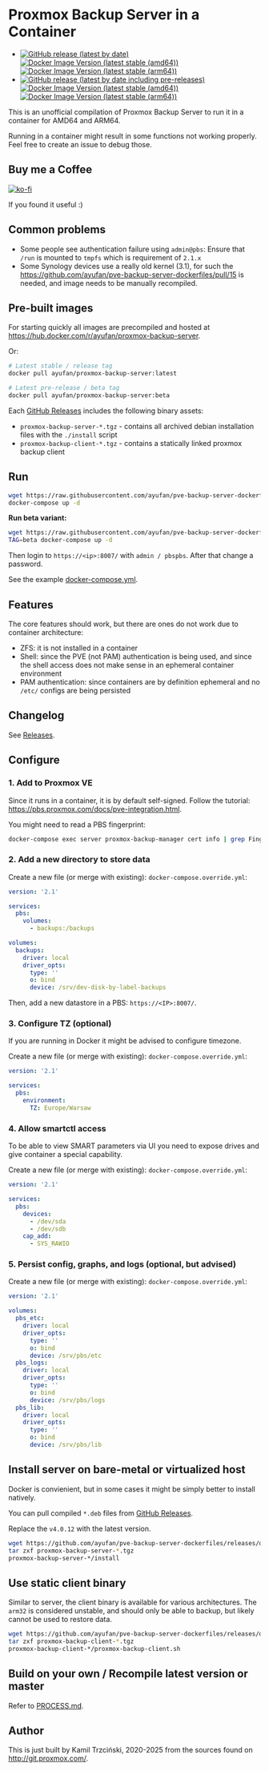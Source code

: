 # Proxmox Backup Server in a Container

- [![GitHub release (latest by date)](https://img.shields.io/github/v/release/ayufan/pve-backup-server-dockerfiles?label=GitHub%20Release)](https://github.com/ayufan/pve-backup-server-dockerfiles/releases) [![Docker Image Version (latest stable (amd64))](https://img.shields.io/docker/v/ayufan/proxmox-backup-server/latest?arch=amd64&label=Docker:%20latest)](https://hub.docker.com/r/ayufan/proxmox-backup-server/tags) [![Docker Image Version (latest stable (arm64))](https://img.shields.io/docker/v/ayufan/proxmox-backup-server/latest?arch=arm64&label=Docker:%20latest)](https://hub.docker.com/r/ayufan/proxmox-backup-server/tags)
- [![GitHub release (latest by date including pre-releases)](https://img.shields.io/github/v/release/ayufan/pve-backup-server-dockerfiles?include_prereleases&color=red&label=GitHub%20Pre-Release)](https://github.com/ayufan/pve-backup-server-dockerfiles/releases/latest) [![Docker Image Version (latest stable (amd64))](https://img.shields.io/docker/v/ayufan/proxmox-backup-server/beta?arch=amd64&color=red&label=Docker:%20beta)](https://hub.docker.com/r/ayufan/proxmox-backup-server/tags) [![Docker Image Version (latest stable (arm64))](https://img.shields.io/docker/v/ayufan/proxmox-backup-server/beta?arch=arm64&color=red&label=Docker:%20beta)](https://hub.docker.com/r/ayufan/proxmox-backup-server/tags)

This is an unofficial compilation of Proxmox Backup Server
to run it in a container for AMD64 and ARM64.

Running in a container might result in some functions not working
properly. Feel free to create an issue to debug those.

## Buy me a Coffee

[![ko-fi](https://ko-fi.com/img/githubbutton_sm.svg)](https://ko-fi.com/Y8Y8GCP24)

If you found it useful :)

## Common problems

- Some people see authentication failure using `admin@pbs`: Ensure that `/run` is mounted to `tmpfs` which is requirement of `2.1.x`
- Some Synology devices use a really old kernel (3.1), for such the https://github.com/ayufan/pve-backup-server-dockerfiles/pull/15
  is needed, and image needs to be manually recompiled.

## Pre-built images

For starting quickly all images are precompiled and hosted
at https://hub.docker.com/r/ayufan/proxmox-backup-server.

Or:

```bash
# Latest stable / release tag
docker pull ayufan/proxmox-backup-server:latest

# Latest pre-release / beta tag
docker pull ayufan/proxmox-backup-server:beta
```

Each [GitHub Releases](https://github.com/ayufan/pve-backup-server-dockerfiles/releases) includes the following binary assets:

- `proxmox-backup-server-*.tgz` - contains all archived debian installation files with the `./install` script
- `proxmox-backup-client-*.tgz` - contains a statically linked proxmox backup client

## Run

```bash
wget https://raw.githubusercontent.com/ayufan/pve-backup-server-dockerfiles/refs/heads/master/docker-compose.yml
docker-compose up -d
```

**Run beta variant:**

```bash
wget https://raw.githubusercontent.com/ayufan/pve-backup-server-dockerfiles/refs/heads/master/docker-compose.yml
TAG=beta docker-compose up -d
```

Then login to `https://<ip>:8007/` with `admin / pbspbs`.
After that change a password.

See the example [docker-compose.yml](./docker-compose.yml).

## Features

The core features should work, but there are ones do not work due to container architecture:

- ZFS: it is not installed in a container
- Shell: since the PVE (not PAM) authentication is being used, and since the shell access does not make sense in an ephemeral container environment
- PAM authentication: since containers are by definition ephemeral and no `/etc/` configs are being persisted

## Changelog

See [Releases](https://github.com/ayufan/pve-backup-server-dockerfiles/releases).

## Configure

### 1. Add to Proxmox VE

Since it runs in a container, it is by default self-signed.
Follow the tutorial: https://pbs.proxmox.com/docs/pve-integration.html.

You might need to read a PBS fingerprint:

```bash
docker-compose exec server proxmox-backup-manager cert info | grep Fingerprint
```

### 2. Add a new directory to store data

Create a new file (or merge with existing): `docker-compose.override.yml`:

```yaml
version: '2.1'

services:
  pbs:
    volumes:
      - backups:/backups

volumes:
  backups:
    driver: local
    driver_opts:
      type: ''
      o: bind
      device: /srv/dev-disk-by-label-backups
```

Then, add a new datastore in a PBS: `https://<IP>:8007/`.

### 3. Configure TZ (optional)

If you are running in Docker it might be advised to configure timezone.

Create a new file (or merge with existing): `docker-compose.override.yml`:

```yaml
version: '2.1'

services:
  pbs:
    environment:
      TZ: Europe/Warsaw
```

### 4. Allow smartctl access

To be able to view SMART parameters via UI you need to expose drives and give container
a special capability.

Create a new file (or merge with existing): `docker-compose.override.yml`:

```yaml
version: '2.1'

services:
  pbs:
    devices:
      - /dev/sda
      - /dev/sdb
    cap_add:
      - SYS_RAWIO
```

### 5. Persist config, graphs, and logs (optional, but advised)

Create a new file (or merge with existing): `docker-compose.override.yml`:

```yaml
version: '2.1'

volumes:
  pbs_etc:
    driver: local
    driver_opts:
      type: ''
      o: bind
      device: /srv/pbs/etc
  pbs_logs:
    driver: local
    driver_opts:
      type: ''
      o: bind
      device: /srv/pbs/logs
  pbs_lib:
    driver: local
    driver_opts:
      type: ''
      o: bind
      device: /srv/pbs/lib
```

## Install server on bare-metal or virtualized host

Docker is convienient, but in some cases it might be simply better to install natively.

You can pull compiled `*.deb` files from [GitHub Releases](https://github.com/ayufan/pve-backup-server-dockerfiles/releases).

Replace the `v4.0.12` with the latest version.

```bash
wget https://github.com/ayufan/pve-backup-server-dockerfiles/releases/download/v4.0.12/proxmox-backup-server-v4.0.12-$(dpkg --print-architecture).tgz
tar zxf proxmox-backup-server-*.tgz
proxmox-backup-server-*/install
```

## Use static client binary

Similar to server, the client binary is available for various architectures. The `arm32` is considered unstable, and should only be able to backup, but likely cannot be used to restore data.

```bash
wget https://github.com/ayufan/pve-backup-server-dockerfiles/releases/download/v4.0.12/proxmox-backup-client-v4.0.12-$(dpkg --print-architecture).tgz
tar zxf proxmox-backup-client-*.tgz
proxmox-backup-client-*/proxmox-backup-client.sh
```

## Build on your own / Recompile latest version or master

Refer to [PROCESS.md](PROCESS.md).

## Author

This is just built by Kamil Trzciński, 2020-2025
from the sources found on http://git.proxmox.com/.
